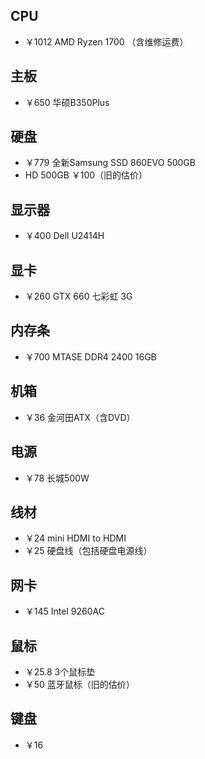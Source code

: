 ## CPU

- ￥1012 AMD Ryzen 1700 （含维修运费）

## 主板

- ￥650 华硕B350Plus

## 硬盘

-  ￥779 全新Samsung SSD 860EVO 500GB
- HD 500GB ￥100（旧的估价）

## 显示器

- ￥400 Dell U2414H

## 显卡

- ￥260	GTX 660 七彩虹 3G

## 内存条

- ￥700 MTASE DDR4 2400 16GB

## 机箱

- ￥36 金河田ATX（含DVD）

## 电源

- ￥78 长城500W 

## 线材

- ￥24	mini HDMI to HDMI
- ￥25       硬盘线（包括硬盘电源线） 

## 网卡

- ￥145 Intel 9260AC

## 鼠标

- ￥25.8	3个鼠标垫
- ￥50        蓝牙鼠标（旧的估价）

## 键盘

- ￥16

